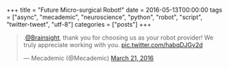 +++
title = "Future Micro-surgical Robot!"
date = 2016-05-13T00:00:00
tags = ["async", "mecademic", "neuroscience", "python", "robot", "script", "twitter-tweet", "utf-8"]
categories = ["posts"]
+++

<blockquote class="twitter-tweet" data-lang="en"><p lang="en" dir="ltr">.<a href="https://twitter.com/Brainsight">@Brainsight</a>, thank you for choosing us as your robot provider! We truly appreciate working with you. <a href="https://t.co/habqDJGy2d">pic.twitter.com/habqDJGy2d</a></p>&mdash; Mecademic (@Mecademic) <a href="https://twitter.com/Mecademic/status/711940435934101504">March 21, 2016</a></blockquote>
<script async src="//platform.twitter.com/widgets.js" charset="utf-8"></script>
